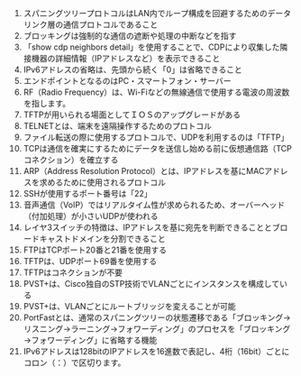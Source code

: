 1. スパニングツリープロトコルはLAN内でループ構成を回避するためのデータリンク層の通信プロトコルであること
2. ブロッキングは強制的な通信の遮断や処理の中断などを指す
3. 「show cdp neighbors detail」を使用することで、CDPにより収集した隣接機器の詳細情報（IPアドレスなど）を表示できること
4. IPv6アドレスの省略は、先頭から続く「0」は省略できること
5. エンドポイントとなるのはPC・スマートフォン・サーバー
6. RF（Radio Frequency）は、Wi-Fiなどの無線通信で使用する電波の周波数を指します。
7. TFTPが用いられる場面としてＩＯＳのアップグレードがある
8. TELNETとは、端末を遠隔操作するためのプロトコル
9. ファイル転送の際に使用するプロトコルで、UDPを利用するのは「TFTP」
10. TCPは通信を確実にするためにデータを送信し始める前に仮想通信路（TCPコネクション）を確立する 
11. ARP（Address Resolution Protocol）とは、IPアドレスを基にMACアドレスを求めるために使用されるプロトコル
12. SSHが使用するポート番号は「22」
13. 音声通信（VoIP）ではリアルタイム性が求められるため、オーバーヘッド（付加処理）が小さいUDPが使われる
14. レイヤ3スイッチの特徴は、IPアドレスを基に宛先を判断できることとブロードキャストドメインを分割できること
15. FTPはTCPポート20番と21番を使用する
16. TFTPは、UDPポート69番を使用する
17. TFTPはコネクションが不要
18. PVST+は、Cisco独自のSTP技術でVLANごとにインスタンスを構成している
19. PVST+は、VLANごとにルートブリッジを変えることが可能
20. PortFastとは、通常のスパニングツリーの状態遷移である「ブロッキング→リスニング→ラーニング→フォワーディング」のプロセスを「ブロッキング→フォワーディング」に省略する機能
21. IPv6アドレスは128bitのIPアドレスを16進数で表記し、4桁（16bit）ごとにコロン（：）で区切ります。

